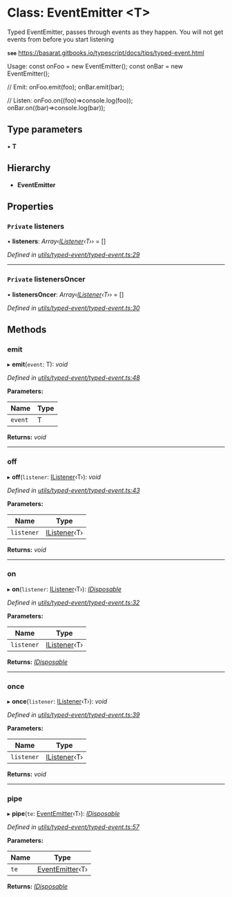 # Class: EventEmitter <**T**>

Typed EventEmitter, passes through events as they happen.
You will not get events from before you start listening

**`see`** https://basarat.gitbooks.io/typescript/docs/tips/typed-event.html

Usage:
const onFoo = new EventEmitter<Foo>();
const onBar = new EventEmitter<Bar>();

// Emit:
onFoo.emit(foo);
onBar.emit(bar);

// Listen:
onFoo.on((foo)=>console.log(foo));
onBar.on((bar)=>console.log(bar));

## Type parameters

▪ **T**

## Hierarchy

* **EventEmitter**

## Properties

### `Private` listeners

• **listeners**: *Array‹[IListener](../globals.md#ilistener)‹T››* =  []

*Defined in [utils/typed-event/typed-event.ts:29](https://github.com/TNOCS/csnext/blob/b9521f0/packages/cs-core/src/utils/typed-event/typed-event.ts#L29)*

___

### `Private` listenersOncer

• **listenersOncer**: *Array‹[IListener](../globals.md#ilistener)‹T››* =  []

*Defined in [utils/typed-event/typed-event.ts:30](https://github.com/TNOCS/csnext/blob/b9521f0/packages/cs-core/src/utils/typed-event/typed-event.ts#L30)*

## Methods

###  emit

▸ **emit**(`event`: T): *void*

*Defined in [utils/typed-event/typed-event.ts:48](https://github.com/TNOCS/csnext/blob/b9521f0/packages/cs-core/src/utils/typed-event/typed-event.ts#L48)*

**Parameters:**

Name | Type |
------ | ------ |
`event` | T |

**Returns:** *void*

___

###  off

▸ **off**(`listener`: [IListener](../globals.md#ilistener)‹T›): *void*

*Defined in [utils/typed-event/typed-event.ts:43](https://github.com/TNOCS/csnext/blob/b9521f0/packages/cs-core/src/utils/typed-event/typed-event.ts#L43)*

**Parameters:**

Name | Type |
------ | ------ |
`listener` | [IListener](../globals.md#ilistener)‹T› |

**Returns:** *void*

___

###  on

▸ **on**(`listener`: [IListener](../globals.md#ilistener)‹T›): *[IDisposable](../interfaces/idisposable.md)*

*Defined in [utils/typed-event/typed-event.ts:32](https://github.com/TNOCS/csnext/blob/b9521f0/packages/cs-core/src/utils/typed-event/typed-event.ts#L32)*

**Parameters:**

Name | Type |
------ | ------ |
`listener` | [IListener](../globals.md#ilistener)‹T› |

**Returns:** *[IDisposable](../interfaces/idisposable.md)*

___

###  once

▸ **once**(`listener`: [IListener](../globals.md#ilistener)‹T›): *void*

*Defined in [utils/typed-event/typed-event.ts:39](https://github.com/TNOCS/csnext/blob/b9521f0/packages/cs-core/src/utils/typed-event/typed-event.ts#L39)*

**Parameters:**

Name | Type |
------ | ------ |
`listener` | [IListener](../globals.md#ilistener)‹T› |

**Returns:** *void*

___

###  pipe

▸ **pipe**(`te`: [EventEmitter](eventemitter.md)‹T›): *[IDisposable](../interfaces/idisposable.md)*

*Defined in [utils/typed-event/typed-event.ts:57](https://github.com/TNOCS/csnext/blob/b9521f0/packages/cs-core/src/utils/typed-event/typed-event.ts#L57)*

**Parameters:**

Name | Type |
------ | ------ |
`te` | [EventEmitter](eventemitter.md)‹T› |

**Returns:** *[IDisposable](../interfaces/idisposable.md)*

